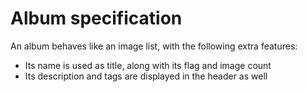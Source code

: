 # Album specification
An album behaves like an image list, with the following extra features: 
- Its name is used as title, along with its flag and image count
- Its description and tags are displayed in the header as well

